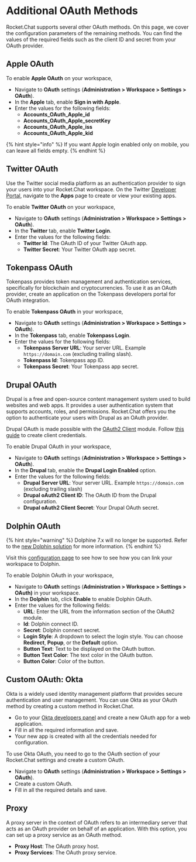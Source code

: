 # Additional OAuth Methods

Rocket.Chat supports several other OAuth methods. On this page, we cover the configuration parameters of the remaining methods. You can find the values of the required fields such as the client ID and secret from your OAuth provider.

## Apple OAuth

To enable **Apple OAuth** on your workspace,

* Navigate to **OAuth** settings (**Administration > Workspace > Settings > OAuth**).
* In the **Apple** tab, enable **Sign in with Apple**.
* Enter the values for the following fields:
  * **Accounts\_OAuth\_Apple\_id**
  * **Accounts\_OAuth\_Apple\_secretKey**
  * **Accounts\_OAuth\_Apple\_iss**
  * **Accounts\_OAuth\_Apple\_kid**

{% hint style="info" %}
If you want Apple login enabled only on mobile, you can leave all fields empty.
{% endhint %}

## Twitter OAuth

Use the Twitter social media platform as an authentication provider to sign your users into your Rocket.Chat workspace. On the Twitter [Developer Portal](https://developer.twitter.com/en/portal/projects-and-apps), navigate to the **Apps** page to create or view your existing apps.  &#x20;

To enable **Twitter OAuth** on your workspace,&#x20;

* Navigate to **OAuth** settings (**Administration > Workspace > Settings > OAuth**).
* In the **Twitter** tab, enable **Twitter Login**.
* Enter the values for the following fields:
  * **Twitter Id**: The OAuth ID of your Twitter OAuth app.
  * **Twitter Secret**: Your Twitter OAuth app secret.

## Tokenpass OAuth

Tokenpass provides token management and authentication services, specifically for blockchain and cryptocurrencies. To use it as an OAuth provider, create an application on the Tokenpass developers portal for OAuth integration.

To enable **Tokenpass OAuth** in your workspace,

* Navigate to **OAuth** settings (**Administration > Workspace > Settings > OAuth**).
* In the **Tokenpass** tab, enable **Tokenpass Login**.
* Enter the values for the following fields:
  * **Tokenpass Server URL**: Your server URL. Example `https://domain.com` (excluding trailing slash).
  * **Tokenpass Id**: Tokenpass app ID.
  * **Tokenpass Secret**: Your Tokenpass app secret.

## Drupal OAuth

Drupal is a free and open-source content management system used to build websites and web apps. It provides a user authentication system that supports accounts, roles, and permissions. Rocket.Chat offers you the option to authenticate your users with Drupal as an OAuth provider.

Drupal OAuth is made possible with the [OAuth2 Client](https://www.drupal.org/project/oauth2\_client) module. Follow [this guide](https://www.drupal.org/docs/contributed-modules/oauth2-client/oauth2-client-8x-3x) to create client credentials.

To enable Drupal OAuth in your workspace,

* Navigate to **OAuth** settings (**Administration > Workspace > Settings > OAuth**).
* In the **Drupal** tab, enable the **Drupal Login Enabled** option.
* Enter the values for the following fields:
  * **Drupal Server URL**: Your server URL. Example `https://domain.com` (excluding trailing slash)
  * **Drupal oAuth2 Client ID**: The OAuth ID from the Drupal configuration.
  * **Drupal oAuth2 Client Secret**: Your Drupal OAuth secret.

## Dolphin OAuth

{% hint style="warning" %}
Dolphine 7.x will no longer be supported. Refer to the [new Dolphin solution](https://www.boonex.com/) for more information.
{% endhint %}

Visit this [configuration page](https://github.com/boonex/dolphin.pro/wiki/Dolphin-Connect-Setup-for-ChatPlus) to see how to see how you can link your workspace to Dolphin.

To enable Dolphin OAuth in your workspace,

* Navigate to **OAuth** settings (**Administration > Workspace > Settings > OAuth)** in your workspace.
* In the **Dolphin** tab, click **Enable** to enable Dolphin OAuth.
* Enter the values for the following fields:
  * **URL**: Enter the URL from the information section of the OAuth2 module.
  * **Id**: Dolphin connect ID.
  * **Secret**: Dolphin connect secret.
  * **Login Style**: A dropdown to select the login style. You can choose **Redirect**, **Popup**, or the **Default** option.
  * **Button Text**: Text to be displayed on the OAuth button.
  * **Button Text Color**: The text color in the OAuth button.
  * **Button Color**: Color of the button.

## Custom OAuth: Okta

Okta is a widely used identity management platform that provides secure authentication and user management. You can use Okta as your OAuth method by creating a custom method in Rocket.Chat.&#x20;

* Go to your [Okta developers panel](https://developer.okta.com) and create a new OAuth app for a web application.&#x20;
* Fill in all the required information and save.
* Your new app is created with all the credentials needed for configuration.

To use Okta OAuth, you need to go to the OAuth section of your Rocket.Chat settings and create a custom OAuth.

* Navigate to **OAuth** settings (**Administration > Workspace > Settings > OAuth**).&#x20;
* Create a custom OAuth.
* Fill in all the required details and save.

## Proxy

A proxy server in the context of OAuth refers to an intermediary server that acts as an OAuth provider on behalf of an application. With this option, you can set up a proxy service as an OAuth method.

* **Proxy Host**: The OAuth proxy host.
* **Proxy Services**: The OAuth proxy service.
